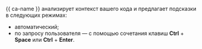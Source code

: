 {{ ca-name }} анализирует контекст вашего кода и предлагает подсказки в следующих режимах:
* автоматический;
* по запросу пользователя — с помощью сочетания клавиш **Ctrl** + **Space** или **Ctrl** + **Enter**.